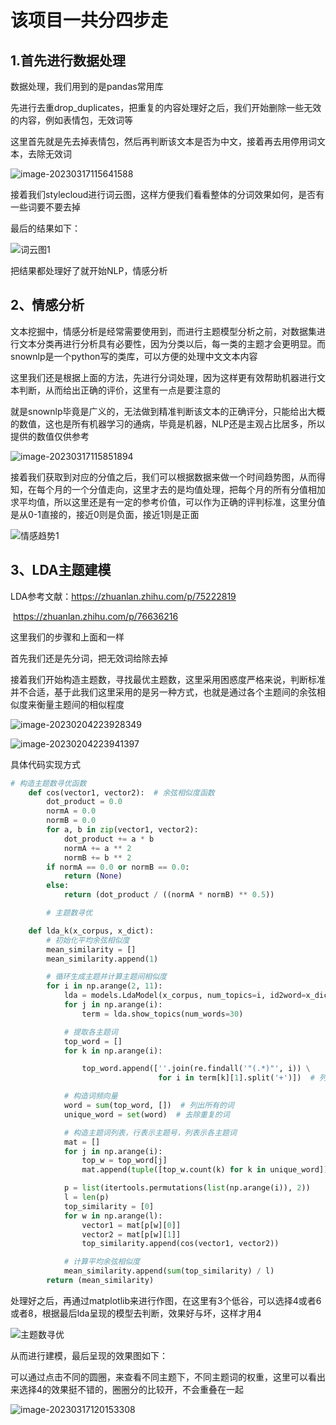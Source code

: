 # 该项目一共分四步走

## 1.首先进行数据处理

数据处理，我们用到的是pandas常用库

先进行去重drop_duplicates，把重复的内容处理好之后，我们开始删除一些无效的内容，例如表情包，无效词等

这里首先就是先去掉表情包，然后再判断该文本是否为中文，接着再去用停用词文本，去除无效词

![image-20230317115641588](https://cdn.jsdelivr.net/gh/13060923171/images@main/img/image-20230317115641588.png)



接着我们stylecloud进行词云图，这样方便我们看看整体的分词效果如何，是否有一些词要不要去掉

最后的结果如下：

![词云图1](https://cdn.jsdelivr.net/gh/13060923171/images@main/img/%E8%AF%8D%E4%BA%91%E5%9B%BE1.png)

把结果都处理好了就开始NLP，情感分析

## 2、情感分析

文本挖掘中，情感分析是经常需要使用到，而进行主题模型分析之前，对数据集进行文本分类再进行分析具有必要性，因为分类以后，每一类的主题才会更明显。而snownlp是一个python写的类库，可以方便的处理中文文本内容

 这里我们还是根据上面的方法，先进行分词处理，因为这样更有效帮助机器进行文本判断，从而给出正确的评价，这里有一点是要注意的

就是snownlp毕竟是广义的，无法做到精准判断该文本的正确评分，只能给出大概的数值，这也是所有机器学习的通病，毕竟是机器，NLP还是主观占比居多，所以提供的数值仅供参考

![image-20230317115851894](https://cdn.jsdelivr.net/gh/13060923171/images@main/img/image-20230317115851894.png)



接着我们获取到对应的分值之后，我们可以根据数据来做一个时间趋势图，从而得知，在每个月的一个分值走向，这里才去的是均值处理，把每个月的所有分值相加求平均值，所以这里还是有一定的参考价值，可以作为正确的评判标准，这里分值是从0-1直接的，接近0则是负面，接近1则是正面

![情感趋势1](https://cdn.jsdelivr.net/gh/13060923171/images@main/img/%E6%83%85%E6%84%9F%E8%B6%8B%E5%8A%BF1.png)

## 3、LDA主题建模

LDA参考文献：https://zhuanlan.zhihu.com/p/75222819

​			https://zhuanlan.zhihu.com/p/76636216

这里我们的步骤和上面和一样

首先我们还是先分词，把无效词给除去掉

接着我们开始构造主题数，寻找最优主题数，这里采用困惑度严格来说，判断标准并不合适，基于此我们这里采用的是另一种方式，也就是通过各个主题间的余弦相似度来衡量主题间的相似程度

![image-20230204223928349](https://cdn.jsdelivr.net/gh/13060923171/images@main/img/202302042327880.png)

![image-20230204223941397](https://cdn.jsdelivr.net/gh/13060923171/images@main/img/202302042327890.png)



具体代码实现方式

```python
# 构造主题数寻优函数
    def cos(vector1, vector2):  # 余弦相似度函数
        dot_product = 0.0
        normA = 0.0
        normB = 0.0
        for a, b in zip(vector1, vector2):
            dot_product += a * b
            normA += a ** 2
            normB += b ** 2
        if normA == 0.0 or normB == 0.0:
            return (None)
        else:
            return (dot_product / ((normA * normB) ** 0.5))

        # 主题数寻优

    def lda_k(x_corpus, x_dict):
        # 初始化平均余弦相似度
        mean_similarity = []
        mean_similarity.append(1)

        # 循环生成主题并计算主题间相似度
        for i in np.arange(2, 11):
            lda = models.LdaModel(x_corpus, num_topics=i, id2word=x_dict)  # LDA模型训练
            for j in np.arange(i):
                term = lda.show_topics(num_words=30)

            # 提取各主题词
            top_word = []
            for k in np.arange(i):

                top_word.append([''.join(re.findall('"(.*)"', i)) \
                                 for i in term[k][1].split('+')])  # 列出所有词

            # 构造词频向量
            word = sum(top_word, [])  # 列出所有的词
            unique_word = set(word)  # 去除重复的词

            # 构造主题词列表，行表示主题号，列表示各主题词
            mat = []
            for j in np.arange(i):
                top_w = top_word[j]
                mat.append(tuple([top_w.count(k) for k in unique_word]))

            p = list(itertools.permutations(list(np.arange(i)), 2))
            l = len(p)
            top_similarity = [0]
            for w in np.arange(l):
                vector1 = mat[p[w][0]]
                vector2 = mat[p[w][1]]
                top_similarity.append(cos(vector1, vector2))

            # 计算平均余弦相似度
            mean_similarity.append(sum(top_similarity) / l)
        return (mean_similarity)
```

处理好之后，再通过matplotlib来进行作图，在这里有3个低谷，可以选择4或者6或者8，根据最后lda呈现的模型去判断，效果好与坏，这样才用4

![主题数寻优](https://cdn.jsdelivr.net/gh/13060923171/images@main/img/%E4%B8%BB%E9%A2%98%E6%95%B0%E5%AF%BB%E4%BC%982.png)

从而进行建模，最后呈现的效果图如下：

可以通过点击不同的圆圈，来查看不同主题下，不同主题词的权重，这里可以看出来选择4的效果挺不错的，圈圈分的比较开，不会重叠在一起

![image-20230317120153308](https://cdn.jsdelivr.net/gh/13060923171/images@main/img/image-202303171201533082.png) 